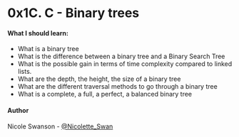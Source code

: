 # 0x1C. C - Binary trees
#### What I should learn:
- What is a binary tree
- What is the difference between a binary tree and a Binary Search Tree
- What is the possible gain in terms of time complexity compared to linked lists.
- What are the depth, the height, the size of a binary tree
- What are the different traversal methods to go through a binary tree
- What is a complete, a full, a perfect, a balanced binary tree

#### Author
Nicole Swanson - [@Nicolette_Swan](https://twitter.com/Nicolette_Swan)

